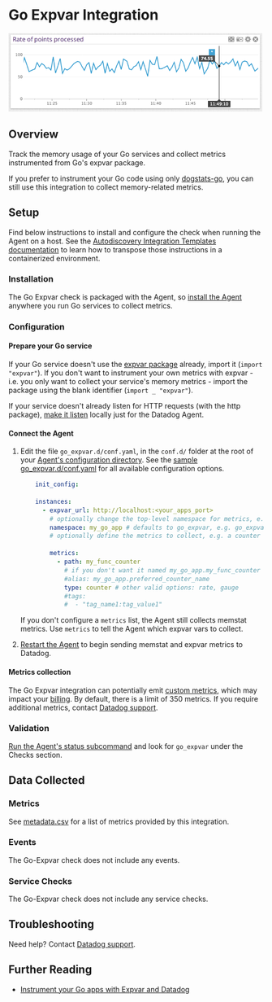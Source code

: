 # Go Expvar Integration

![Go graph][1]

## Overview

Track the memory usage of your Go services and collect metrics instrumented from Go's expvar package.

If you prefer to instrument your Go code using only [dogstats-go][2], you can still use this integration to collect memory-related metrics.

## Setup

Find below instructions to install and configure the check when running the Agent on a host. See the [Autodiscovery Integration Templates documentation](https://docs.datadoghq.com/agent/autodiscovery/integrations/) to learn how to transpose those instructions in a containerized environment.

### Installation

The Go Expvar check is packaged with the Agent, so [install the Agent][3] anywhere you run Go services to collect metrics.

### Configuration
#### Prepare your Go service

If your Go service doesn't use the [expvar package][4] already, import it (`import "expvar"`). If you don't want to instrument your own metrics with expvar - i.e. you only want to collect your service's memory metrics - import the package using the blank identifier (`import _ "expvar"`).

If your service doesn't already listen for HTTP requests (with the http package), [make it listen][5] locally just for the Datadog Agent.

#### Connect the Agent

1. Edit the file `go_expvar.d/conf.yaml`, in the `conf.d/` folder at the root of your [Agent's configuration directory][6]. See the [sample go_expvar.d/conf.yaml][7] for all available configuration options.

    ```yaml
        init_config:

        instances:
          - expvar_url: http://localhost:<your_apps_port>
            # optionally change the top-level namespace for metrics, e.g. my_go_app.memstats.alloc
            namespace: my_go_app # defaults to go_expvar, e.g. go_expvar.memstats.alloc
            # optionally define the metrics to collect, e.g. a counter var your service exposes with expvar.NewInt("my_func_counter")

            metrics:
              - path: my_func_counter
                # if you don't want it named my_go_app.my_func_counter
                #alias: my_go_app.preferred_counter_name
                type: counter # other valid options: rate, gauge
                #tags:
                #  - "tag_name1:tag_value1"
    ```

    If you don't configure a `metrics` list, the Agent still collects memstat metrics. Use `metrics` to tell the Agent which expvar vars to collect.

2. [Restart the Agent][8] to begin sending memstat and expvar metrics to Datadog.

#### Metrics collection
The Go Expvar integration can potentially emit [custom metrics][13], which may impact your [billing][14]. By default, there is a limit of 350 metrics. If you require additional metrics, contact [Datadog support][11].

### Validation

[Run the Agent's status subcommand][9] and look for `go_expvar` under the Checks section.

## Data Collected
### Metrics

See [metadata.csv][10] for a list of metrics provided by this integration.

### Events
The Go-Expvar check does not include any events.

### Service Checks
The Go-Expvar check does not include any service checks.

## Troubleshooting
Need help? Contact [Datadog support][11].

## Further Reading

* [Instrument your Go apps with Expvar and Datadog][12]


[1]: https://raw.githubusercontent.com/DataDog/integrations-core/master/go_expvar/images/go_graph.png
[2]: https://github.com/DataDog/datadog-go
[3]: https://app.datadoghq.com/account/settings#agent
[4]: https://golang.org/pkg/expvar
[5]: https://golang.org/pkg/net/http/#ListenAndServe
[6]: https://docs.datadoghq.com/agent/guide/agent-configuration-files/?tab=agentv6#agent-configuration-directory
[7]: https://github.com/DataDog/integrations-core/blob/master/go_expvar/datadog_checks/go_expvar/data/conf.yaml.example
[8]: https://docs.datadoghq.com/agent/guide/agent-commands/?tab=agentv6#start-stop-and-restart-the-agent
[9]: https://docs.datadoghq.com/agent/guide/agent-commands/?tab=agentv6#agent-status-and-information
[10]: https://github.com/DataDog/integrations-core/blob/master/go_expvar/metadata.csv
[11]: https://docs.datadoghq.com/help
[12]: https://www.datadoghq.com/blog/instrument-go-apps-expvar-datadog
[13]: https://docs.datadoghq.com/developers/metrics/custom_metrics
[14]: https://docs.datadoghq.com/account_management/billing/custom_metrics/
